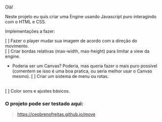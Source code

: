 Olá!

Neste projeto eu quis criar uma Engine usando Javascript puro interagindo com o HTML e CSS.

Implementações a fazer:

[ ] Fazer o player mudar sua imagem de acordo com a direção do movimento.
<br>
[ ] Criar bordas relativas (max-width, max-height) para limitar a view da engine.
   - Poderia ser um Canvas? Poderia, mas queria fazer o mais puro possível (comentem se isso é uma boa pratica, ou seria melhor usar o Canvas mesmo).
[ ] Criar um sistema de menu ou rotas.
<br>
[ ] Color sons e ajustes básicos.

### O projeto pode ser testado aqui:
> https://ceobrenofreitas.github.io/move
